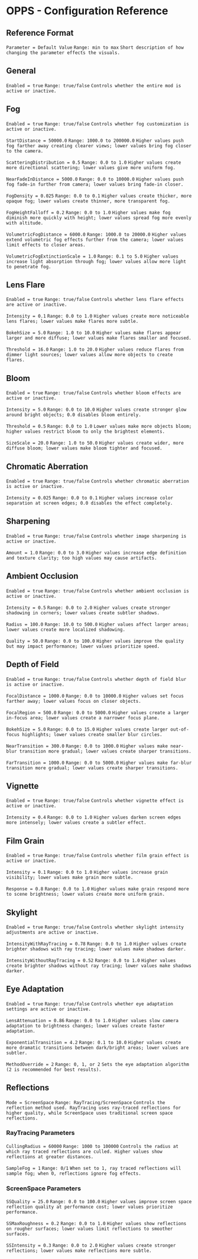 # OPPS - Configuration Reference

## Reference Format
`Parameter = Default Value`
`Range: min to max`
`Short description of how changing the parameter effects the visuals.`

## General

`Enabled = true`
`Range: true/false`
`Controls whether the entire mod is active or inactive.`

## Fog

`Enabled = true`
`Range: true/false`
`Controls whether fog customization is active or inactive.`

`StartDistance = 50000.0`
`Range: 1000.0 to 200000.0`
`Higher values push fog farther away creating clearer views; lower values bring fog closer to the camera.`

`ScatteringDistribution = 0.5`
`Range: 0.0 to 1.0`
`Higher values create more directional scattering; lower values give more uniform fog.`

`NearFadeInDistance = 5000.0`
`Range: 0.0 to 10000.0`
`Higher values push fog fade-in further from camera; lower values bring fade-in closer.`

`FogDensity = 0.025`
`Range: 0.0 to 0.1`
`Higher values create thicker, more opaque fog; lower values create thinner, more transparent fog.`

`FogHeightFalloff = 0.2`
`Range: 0.0 to 1.0`
`Higher values make fog diminish more quickly with height; lower values spread fog more evenly with altitude.`

`VolumetricFogDistance = 6000.0`
`Range: 1000.0 to 20000.0`
`Higher values extend volumetric fog effects further from the camera; lower values limit effects to closer areas.`

`VolumetricFogExtinctionScale = 1.0`
`Range: 0.1 to 5.0`
`Higher values increase light absorption through fog; lower values allow more light to penetrate fog.`

## Lens Flare

`Enabled = true`
`Range: true/false`
`Controls whether lens flare effects are active or inactive.`

`Intensity = 0.1`
`Range: 0.0 to 1.0`
`Higher values create more noticeable lens flares; lower values make flares more subtle.`

`BokehSize = 5.0`
`Range: 1.0 to 10.0`
`Higher values make flares appear larger and more diffuse; lower values make flares smaller and focused.`

`Threshold = 16.0`
`Range: 1.0 to 20.0`
`Higher values reduce flares from dimmer light sources; lower values allow more objects to create flares.`

## Bloom

`Enabled = true`
`Range: true/false`
`Controls whether bloom effects are active or inactive.`

`Intensity = 5.0`
`Range: 0.0 to 10.0`
`Higher values create stronger glow around bright objects; 0.0 disables bloom entirely.`

`Threshold = 0.5`
`Range: 0.0 to 1.0`
`Lower values make more objects bloom; higher values restrict bloom to only the brightest elements.`

`SizeScale = 20.0`
`Range: 1.0 to 50.0`
`Higher values create wider, more diffuse bloom; lower values make bloom tighter and focused.`

## Chromatic Aberration

`Enabled = true`
`Range: true/false`
`Controls whether chromatic aberration is active or inactive.`

`Intensity = 0.025`
`Range: 0.0 to 0.1`
`Higher values increase color separation at screen edges; 0.0 disables the effect completely.`

## Sharpening

`Enabled = true`
`Range: true/false`
`Controls whether image sharpening is active or inactive.`

`Amount = 1.0`
`Range: 0.0 to 3.0`
`Higher values increase edge definition and texture clarity; too high values may cause artifacts.`

## Ambient Occlusion

`Enabled = true`
`Range: true/false`
`Controls whether ambient occlusion is active or inactive.`

`Intensity = 0.5`
`Range: 0.0 to 2.0`
`Higher values create stronger shadowing in corners; lower values create subtler shadows.`

`Radius = 100.0`
`Range: 10.0 to 500.0`
`Higher values affect larger areas; lower values create more localized shadowing.`

`Quality = 50.0`
`Range: 0.0 to 100.0`
`Higher values improve the quality but may impact performance; lower values prioritize speed.`

## Depth of Field

`Enabled = true`
`Range: true/false`
`Controls whether depth of field blur is active or inactive.`

`FocalDistance = 1000.0`
`Range: 0.0 to 10000.0`
`Higher values set focus farther away; lower values focus on closer objects.`

`FocalRegion = 500.0`
`Range: 0.0 to 5000.0`
`Higher values create a larger in-focus area; lower values create a narrower focus plane.`

`BokehSize = 5.0`
`Range: 0.0 to 15.0`
`Higher values create larger out-of-focus highlights; lower values create smaller blur circles.`

`NearTransition = 300.0`
`Range: 0.0 to 1000.0`
`Higher values make near-blur transition more gradual; lower values create sharper transitions.`

`FarTransition = 1000.0`
`Range: 0.0 to 5000.0`
`Higher values make far-blur transition more gradual; lower values create sharper transitions.`

## Vignette

`Enabled = true`
`Range: true/false`
`Controls whether vignette effect is active or inactive.`

`Intensity = 0.4`
`Range: 0.0 to 1.0`
`Higher values darken screen edges more intensely; lower values create a subtler effect.`

## Film Grain

`Enabled = true`
`Range: true/false`
`Controls whether film grain effect is active or inactive.`

`Intensity = 0.1`
`Range: 0.0 to 1.0`
`Higher values increase grain visibility; lower values make grain more subtle.`

`Response = 0.8`
`Range: 0.0 to 1.0`
`Higher values make grain respond more to scene brightness; lower values create more uniform grain.`

## Skylight

`Enabled = true`
`Range: true/false`
`Controls whether skylight intensity adjustments are active or inactive.`

`IntensityWithRayTracing = 0.78`
`Range: 0.0 to 1.0`
`Higher values create brighter shadows with ray tracing; lower values make shadows darker.`

`IntensityWithoutRayTracing = 0.52`
`Range: 0.0 to 1.0`
`Higher values create brighter shadows without ray tracing; lower values make shadows darker.`

## Eye Adaptation

`Enabled = true`
`Range: true/false`
`Controls whether eye adaptation settings are active or inactive.`

`LensAttenuation = 0.86`
`Range: 0.0 to 1.0`
`Higher values slow camera adaptation to brightness changes; lower values create faster adaptation.`

`ExponentialTransition = 4.2`
`Range: 0.1 to 10.0`
`Higher values create more dramatic transitions between dark/bright areas; lower values are subtler.`

`MethodOverride = 2`
`Range: 0, 1, or 2`
`Sets the eye adaptation algorithm (2 is recommended for best results).`

## Reflections

`Mode = ScreenSpace`
`Range: RayTracing/ScreenSpace`
`Controls the reflection method used. RayTracing uses ray-traced reflections for higher quality, while ScreenSpace uses traditional screen space reflections.`

### RayTracing Parameters

`CullingRadius = 60000`
`Range: 1000 to 100000`
`Controls the radius at which ray traced reflections are culled. Higher values show reflections at greater distances.`

`SampleFog = 1`
`Range: 0/1`
`When set to 1, ray traced reflections will sample fog; when 0, reflections ignore fog effects.`

### ScreenSpace Parameters

`SSQuality = 25.0`
`Range: 0.0 to 100.0`
`Higher values improve screen space reflection quality at performance cost; lower values prioritize performance.`

`SSMaxRoughness = 0.2`
`Range: 0.0 to 1.0`
`Higher values show reflections on rougher surfaces; lower values limit reflections to smoother surfaces.`

`SSIntensity = 0.3`
`Range: 0.0 to 2.0`
`Higher values create stronger reflections; lower values make reflections more subtle.`